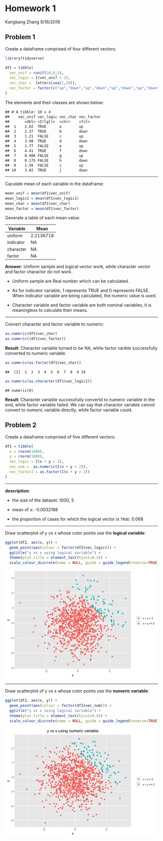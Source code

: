 Homework 1
================
Kangkang Zhang
9/16/2018

Problem 1
---------

Create a dataframe comprised of four different vectors:

``` r
library(tidyverse)
```

``` r
df1 = tibble(
  vec_unif = runif(10,0,5),
  vec_logic = I(vec_unif > 2),
  vec_char =  letters[seq(1,10)],
  vec_factor = factor(c("up","down","up","down","up","down","up","down","up","down"))
)
```

The elements and their classes are shown below:

    ## # A tibble: 10 x 4
    ##    vec_unif vec_logic vec_char vec_factor
    ##       <dbl> <I(lgl)>  <chr>    <fct>     
    ##  1    2.82  TRUE      a        up        
    ##  2    2.37  TRUE      b        down      
    ##  3    1.21  FALSE     c        up        
    ##  4    3.90  TRUE      d        down      
    ##  5    1.77  FALSE     e        up        
    ##  6    4.41  TRUE      f        down      
    ##  7    0.906 FALSE     g        up        
    ##  8    0.175 FALSE     h        down      
    ##  9    1.56  FALSE     i        up        
    ## 10    3.02  TRUE      j        down

------------------------------------------------------------------------

Caculate mean of each variable in the dataframe:

``` r
mean_unif = mean(df1$vec_unif)
mean_logic1 = mean(df1$vec_logic1)
mean_char = mean(df1$vec_char)
mean_factor = mean(df1$vec_factor)
```

Generate a table of each mean value:

| Variable  | Mean      |
|-----------|-----------|
| uniform   | 2.2136718 |
| indicator | NA        |
| character | NA        |
| factor    | NA        |

**Answer**: Uniform sample and logical vector work, while character vector and factor charactor do not work.

-   Uniform sample are Real number which can be calculated.

-   As for indicator variable, 1 represents TRUE and 0 represents FALSE. When indicator variable are being calculated, the numeric value is used.

-   Character variable and factor variable are both nominal variables, it is meaningless to calculate their means.

------------------------------------------------------------------------

Convert character and factor variable to numeric:

``` r
as.numeric(df1$vec_char)
as.numeric((df1$vec_factor))
```

**Result**: Charactor variable turned to be NA, while factor varible successfully converted to numeric variable.

``` r
as.numeric(as.factor(df1$vec_char))
```

    ##  [1]  1  2  3  4  5  6  7  8  9 10

``` r
as.numeric(as.character(df1$vec_logic1))
```

    ## numeric(0)

**Result**: Character variable successfully convertd to numeric variable in the end, while factor variable failed. We can say that charactor variable cannot convert to numeric variable directly, while factor variable could.

Problem 2
---------

Create a dataframe comprised of five different vectors:

``` r
df2 = tibble(
  x = rnorm(1000),
  y = rnorm(1000),
  vec_logic = I(x + y > 2),
  vec_num =  as.numeric(I(x + y > 2)),
  vec_factor2 = as.factor(I(x + y > 2))
)
```

------------------------------------------------------------------------

**description**:

-   the size of the dataset: 1000, 5

-   mean of x: -0.0032188

-   the proportion of cases for which the logical vector is `TRUE`: 0.068

------------------------------------------------------------------------

Draw scatterplot of y vs x whose color points use the **logical variable**:

``` r
ggplot(df2, aes(x, y)) + 
  geom_point(aes(colour = factor(df2$vec_logic))) + 
  ggtitle("y vs x using logical variable") +  
  theme(plot.title = element_text(hjust=0.5)) + 
  scale_colour_discrete(name = NULL, guide = guide_legend(reverse=TRUE), labels = c('x + y <= 2','x + y > 2'))
```

![](p8105_hw1_kz2334_files/figure-markdown_github/Problem2.2-1.png)

------------------------------------------------------------------------

Draw scatterplot of y vs x whose color points use the **numeric variable**:

``` r
ggplot(df2, aes(x, y)) + 
  geom_point(aes(colour = factor(df2$vec_num))) + 
  ggtitle("y vs x using logical variable") +  
  theme(plot.title = element_text(hjust=0.5)) + 
  scale_colour_discrete(name = NULL, guide = guide_legend(reverse=TRUE), labels = c('x + y <= 2','x + y > 2'))
```

![](p8105_hw1_kz2334_files/figure-markdown_github/Problem2.3-1.png)
